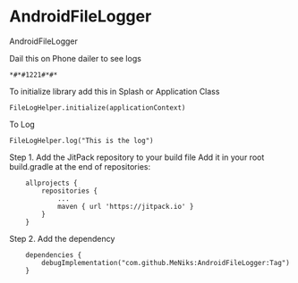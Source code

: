 # AndroidFileLogger
AndroidFileLogger

Dail this on Phone dailer to see logs
```
*#*#1221#*#*
```

To initialize library add this in Splash or Application Class
```
FileLogHelper.initialize(applicationContext)
```

To Log
```
FileLogHelper.log("This is the log")
```

Step 1. Add the JitPack repository to your build file
Add it in your root build.gradle at the end of repositories:
```
	allprojects {
		repositories {
			...
			maven { url 'https://jitpack.io' }
		}
	}
```

Step 2. Add the dependency
```
	dependencies {
		debugImplementation("com.github.MeNiks:AndroidFileLogger:Tag")
	}
```
